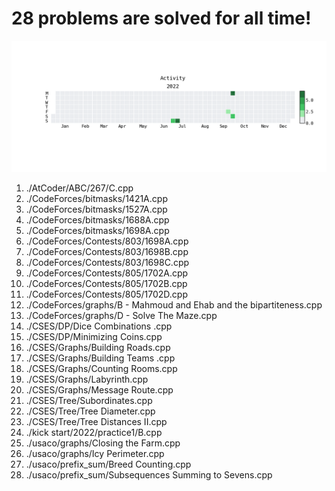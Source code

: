**28** problems are solved for all time!
=========================================
![](heatmap.png)
1. ./AtCoder/ABC/267/C.cpp
2. ./CodeForces/bitmasks/1421A.cpp
3. ./CodeForces/bitmasks/1527A.cpp
4. ./CodeForces/bitmasks/1688A.cpp
5. ./CodeForces/bitmasks/1698A.cpp
6. ./CodeForces/Contests/803/1698A.cpp
7. ./CodeForces/Contests/803/1698B.cpp
8. ./CodeForces/Contests/803/1698C.cpp
9. ./CodeForces/Contests/805/1702A.cpp
10. ./CodeForces/Contests/805/1702B.cpp
11. ./CodeForces/Contests/805/1702D.cpp
12. ./CodeForces/graphs/B - Mahmoud and Ehab and the bipartiteness.cpp
13. ./CodeForces/graphs/D - Solve The Maze.cpp
14. ./CSES/DP/Dice Combinations .cpp
15. ./CSES/DP/Minimizing Coins.cpp
16. ./CSES/Graphs/Building Roads.cpp
17. ./CSES/Graphs/Building Teams .cpp
18. ./CSES/Graphs/Counting Rooms.cpp
19. ./CSES/Graphs/Labyrinth.cpp
20. ./CSES/Graphs/Message Route.cpp
21. ./CSES/Tree/Subordinates.cpp
22. ./CSES/Tree/Tree Diameter.cpp
23. ./CSES/Tree/Tree Distances II.cpp
24. ./kick start/2022/practice1/B.cpp
25. ./usaco/graphs/Closing the Farm.cpp
26. ./usaco/graphs/Icy Perimeter.cpp
27. ./usaco/prefix_sum/Breed Counting.cpp
28. ./usaco/prefix_sum/Subsequences Summing to Sevens.cpp
